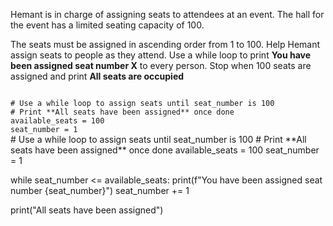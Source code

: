 Hemant is in charge of assigning seats to attendees at an event. The hall for the event has a limited seating capacity of 100.

The seats must be assigned in ascending order from 1 to 100.
Help Hemant assign seats to people as they attend. Use a while loop to print **You have been assigned seat number X** to every person. Stop when 100 seats are assigned and print **All seats are occupied**

<codeblock language="python" type="exercise" testMode="fixedInput">
<code>
# Use a while loop to assign seats until seat_number is 100
# Print **All seats have been assigned** once done
available_seats = 100
seat_number = 1
</code>

<solution>
# Use a while loop to assign seats until seat_number is 100
# Print **All seats have been assigned** once done
available_seats = 100
seat_number = 1

while seat_number <= available_seats:
  print(f"You have been assigned seat number {seat_number}")
  seat_number += 1

print("All seats have been assigned")
</solution>
</codeblock>